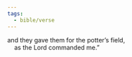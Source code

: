 ```yaml
---
tags:
  - bible/verse
---
```

and they gave them for the potter’s field,  
    as the Lord commanded me.”